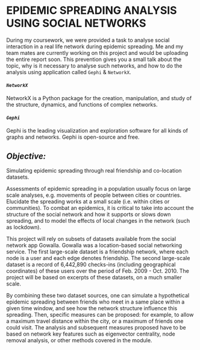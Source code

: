 # EPIDEMIC SPREADING ANALYSIS USING SOCIAL NETWORKS 

During my coursework, we were provided a task to analyse social interaction in a real life network during epidemic spreading. Me and my team mates are currently working on this project and would be uploading the entire report soon. This prevention gives you a small talk about the topic, why is it necessary to analyse such networks, and how to do the analysis using application called `Gephi` & `NetworkX`. 

#### *`NetworkX`* 
NetworkX is a Python package for the creation, manipulation, and study of the structure, dynamics, and functions of complex networks.

#### *`Gephi`*
Gephi is the leading visualization and exploration software for all kinds of graphs and networks. Gephi is open-source and free.




## *Objective:*
Simulating epidemic spreading through real friendship and co-location datasets.

Assessments of epidemic spreading in a population usually focus on large scale analyses, e.g. movements of people between cities or countries. Elucidate the spreading works at a small scale (i.e. within cities or communities). To combat an epidemics, it is critical to take into account the structure of the social network and how it supports or slows down spreading, and to model the effects of local changes in the network (such as lockdown). 

This project will rely on subsets of datasets available from the social network app Gowalla. Gowalla was a location-based social networking service. The first large-scale dataset is a friendship network, where each node is a user and each edge denotes friendship. The second large-scale dataset is a record of 6,442,890 checks-ins (including geographical coordinates) of these users over the period of Feb. 2009 - Oct. 2010. The project will be based on excerpts of these datasets, on a much smaller scale. 

By combining these two dataset sources, one can simulate a hypothetical epidemic spreading between friends who meet in a same place within a given time window, and see how the network structure influence this spreading. Then, specific measures can be proposed: for example, to allow a maximum travel distance within the city, or a maximum of friends one could visit. The analysis and subsequent measures proposed have to be based on network key features such as eigenvector centrality, node removal analysis, or other methods covered in the module.

